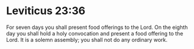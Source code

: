 # Leviticus 23:36

For seven days you shall present food offerings to the Lord. On the eighth day you shall hold a holy convocation and present a food offering to the Lord. It is a solemn assembly; you shall not do any ordinary work.
